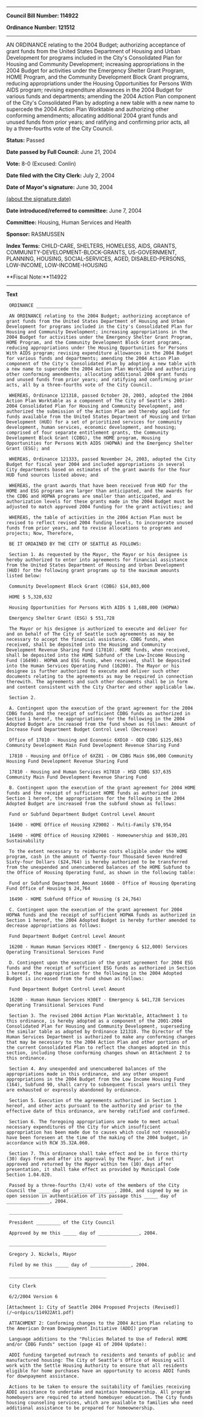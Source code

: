

********

**Council Bill Number: 114922**
   
**Ordinance Number: 121512**
********

 AN ORDINANCE relating to the 2004 Budget; authorizing acceptance of grant funds from the United States Department of Housing and Urban Development for programs included in the City's Consolidated Plan for Housing and Community Development; increasing appropriations in the 2004 Budget for activities under the Emergency Shelter Grant Program, HOME Program, and the Community Development Block Grant programs, reducing appropriations under the Housing Opportunities for Persons With AIDS program; revising expenditure allowances in the 2004 Budget for various funds and departments; amending the 2004 Action Plan component of the City's Consolidated Plan by adopting a new table with a new name to supercede the 2004 Action Plan Worktable and authorizing other conforming amendments; allocating additional 2004 grant funds and unused funds from prior years; and ratifying and confirming prior acts, all by a three-fourths vote of the City Council.

**Status:** Passed
   
**Date passed by Full Council:** June 21, 2004
   
**Vote:** 8-0 (Excused: Conlin)
   
**Date filed with the City Clerk:** July 2, 2004
   
**Date of Mayor's signature:** June 30, 2004
   
[(about the signature date)](/~public/approvaldate.htm)
   
   
   
**Date introduced/referred to committee:** June 7, 2004
   
**Committee:** Housing, Human Services and Health
   
**Sponsor:** RASMUSSEN
   
   
**Index Terms:** CHILD-CARE, SHELTERS, HOMELESS, AIDS, GRANTS, COMMUNITY-DEVELOPMENT-BLOCK-GRANTS, US-GOVERNMENT, PLANNING, HOUSING, SOCIAL-SERVICES, AGED, DISABLED-PERSONS, LOW-INCOME, LOW-INCOME-HOUSING

**Fiscal Note:**114922

********

**Text**
   
```
 ORDINANCE _________________

 AN ORDINANCE relating to the 2004 Budget; authorizing acceptance of grant funds from the United States Department of Housing and Urban Development for programs included in the City's Consolidated Plan for Housing and Community Development; increasing appropriations in the 2004 Budget for activities under the Emergency Shelter Grant Program, HOME Program, and the Community Development Block Grant programs, reducing appropriations under the Housing Opportunities for Persons With AIDS program; revising expenditure allowances in the 2004 Budget for various funds and departments; amending the 2004 Action Plan component of the City's Consolidated Plan by adopting a new table with a new name to supercede the 2004 Action Plan Worktable and authorizing other conforming amendments; allocating additional 2004 grant funds and unused funds from prior years; and ratifying and confirming prior acts, all by a three-fourths vote of the City Council.

 WHEREAS, Ordinance 121318, passed October 20, 2003, adopted the 2004 Action Plan Worktable as a component of The City of Seattle's 2001- 2004 Consolidated Plan for Housing and Community Development, and authorized the submission of the Action Plan and thereby applied for funds available from the United States Department of Housing and Urban Development (HUD) for a set of prioritized services for community development, human services, economic development, and housing; comprised of four separate entitlement grants, the Community Development Block Grant (CDBG), the HOME program, Housing Opportunities for Persons With AIDS (HOPWA) and the Emergency Shelter Grant (ESG); and

 WHEREAS, Ordinance 121333, passed November 24, 2003, adopted the City Budget for fiscal year 2004 and included appropriations in several City departments based on estimates of the grant awards for the four HUD fund sources listed above; and

 WHEREAS, the grant awards that have been received from HUD for the HOME and ESG programs are larger than anticipated, and the awards for the CDBG and HOPWA programs are smaller than anticipated, and authorization levels for these grants made in the 2004 Budget must be adjusted to match approved 2004 funding for the grant activities; and

 WHEREAS, the table of activities in the 2004 Action Plan must be revised to reflect revised 2004 funding levels, to incorporate unused funds from prior years, and to revise allocations to programs and projects; Now, Therefore,

 BE IT ORDAINED BY THE CITY OF SEATTLE AS FOLLOWS:

 Section 1. As requested by the Mayor, the Mayor or his designee is hereby authorized to enter into agreements for financial assistance from the United States Department of Housing and Urban Development (HUD) for the following grant programs up to the maximum amounts listed below:

 Community Development Block Grant (CDBG) $14,803,000

 HOME $ 5,320,632

 Housing Opportunities for Persons With AIDS $ 1,688,000 (HOPWA)

 Emergency Shelter Grant (ESG) $ 551,728

 The Mayor or his designee is authorized to execute and deliver for and on behalf of The City of Seattle such agreements as may be necessary to accept the financial assistance. CDBG funds, when received, shall be deposited into the Housing and Community Development Revenue Sharing Fund (17810). HOME funds, when received, shall be deposited into the HOME Subfund of the Low-Income Housing Fund (16490). HOPWA and ESG funds, when received, shall be deposited into the Human Services Operating Fund (16200). The Mayor or his designee is further authorized to execute and deliver such other documents relating to the agreements as may be required in connection therewith. The agreements and such other documents shall be in form and content consistent with the City Charter and other applicable law.

 Section 2.

 A. Contingent upon the execution of the grant agreement for the 2004 CDBG funds and the receipt of sufficient CDBG funds as authorized in Section 1 hereof, the appropriations for the following in the 2004 Adopted Budget are increased from the fund shown as follows: Amount of Increase Fund Department Budget Control Level (Decrease)

 Office of 17810 - Housing and Economic 6XD10 - OED CDBG $125,063 Community Development Main Fund Development Revenue Sharing Fund

 17810 - Housing and Office of 6XZ81 - OH CDBG Main $96,000 Community Housing Fund Development Revenue Sharing Fund

 17810 - Housing and Human Services H17810 - HSD CDBG $37,635 Community Main Fund Development Revenue Sharing Fund

 B. Contingent upon the execution of the grant agreement for 2004 HOME funds and the receipt of sufficient HOME funds as authorized in Section 1 hereof, the appropriations for the following in the 2004 Adopted Budget are increased from the subfund shown as follows:

 Fund or Subfund Department Budget Control Level Amount

 16490 - HOME Office of Housing XZ9002 - Multi-Family $70,954

 16490 - HOME Office of Housing XZ9001 - Homeownership and $630,201 Sustainability

 To the extent necessary to reimburse costs eligible under the HOME program, cash in the amount of Twenty-four Thousand Seven Hundred Sixty-four Dollars ($24,764) is hereby authorized to be transferred from the unexpended and unencumbered balances of the HOME Subfund to the Office of Housing Operating fund, as shown in the following table:

 Fund or Subfund Department Amount 16600 - Office of Housing Operating Fund Office of Housing $ 24,764

 16490 - HOME Subfund Office of Housing ($ 24,764)

 C. Contingent upon the execution of the grant agreement for 2004 HOPWA funds and the receipt of sufficient HOPWA funds as authorized in Section 1 hereof, the 2004 Adopted Budget is hereby further amended to decrease appropriations as follows:

 Fund Department Budget Control Level Amount

 16200 - Human Human Services H30ET - Emergency & $12,000) Services Operating Transitional Services Fund

 D. Contingent upon the execution of the grant agreement for 2004 ESG funds and the receipt of sufficient ESG funds as authorized in Section 1 hereof, the appropriation for the following in the 2004 Adopted Budget is increased from the fund shown as follows:

 Fund Department Budget Control Level Amount

 16200 - Human Human Services H30ET - Emergency & $41,728 Services Operating Transitional Services Fund

 Section 3. The revised 2004 Action Plan Worktable, Attachment 1 to this ordinance, is hereby adopted as a component of the 2001-2004 Consolidated Plan for Housing and Community Development, superseding the similar table as adopted by Ordinance 121318. The Director of the Human Services Department is authorized to make any conforming changes that may be necessary to the 2004 Action Plan and other portions of the current Consolidated Plan to reflect the changes adopted in this section, including those conforming changes shown on Attachment 2 to this ordinance.

 Section 4. Any unexpended and unencumbered balances of the appropriations made in this ordinance, and any other unspent appropriations in the 2004 Budget from the Low Income Housing Fund (164), Subfund 90, shall carry to subsequent fiscal years until they are exhausted or expressly abandoned by ordinance.

 Section 5. Execution of the agreements authorized in Section 1 hereof, and other acts pursuant to the authority and prior to the effective date of this ordinance, are hereby ratified and confirmed.

 Section 6. The foregoing appropriations are made to meet actual necessary expenditures of the City for which insufficient appropriation has been made due to causes which could not reasonably have been foreseen at the time of the making of the 2004 budget, in accordance with RCW 35.32A.060.

 Section 7. This ordinance shall take effect and be in force thirty (30) days from and after its approval by the Mayor, but if not approved and returned by the Mayor within ten (10) days after presentation, it shall take effect as provided by Municipal Code Section 1.04.020.

 Passed by a three-fourths (3/4) vote of the members of the City Council the ____ day of ________________, 2004, and signed by me in open session in authentication of its passage this _____ day of ________________, 2004.

 __________________________________________

 President _________ of the City Council

 Approved by me this _____ day of _______________, 2004.

 ____________________________________

 Gregory J. Nickels, Mayor

 Filed by me this _____ day of _______________, 2004.

 ____________________________________

 City Clerk

 6/2/2004 Version 6

[Attachment 1: City of Seattle 2004 Proposed Projects (Revised)](/~ordpics/114922At1.pdf)

 ATTACHMENT 2: Conforming changes to the 2004 Action Plan relating to the American Dream Downpayment Initiative (ADDI) program

 Language additions to the "Policies Related to Use of Federal HOME and/or CDBG Funds" section (page 41 of 2004 Update):

 ADDI funding targeted outreach to residents and tenants of public and manufactured housing: The City of Seattle's Office of Housing will work with the Settle Housing Authority to ensure that all residents eligible for home purchases have an opportunity to access ADDI funds for downpayment assistance.

 Actions to be taken to ensure the suitability of families receiving ADDI assistance to undertake and maintain homeownership. All program homebuyers are required to attend homebuyer education. The City funds housing counseling services, which are available to families who need additional assistance to be prepared for homeownership.

```
